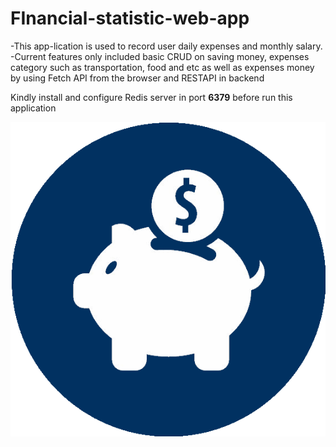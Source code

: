 # FInancial-statistic-web-app

-This app-lication is used to record user daily expenses and monthly salary.<br />
-Current features only included basic CRUD on saving money, expenses category such as transportation, food and etc as well as expenses money by using Fetch API from the browser and RESTAPI in backend

Kindly install and configure Redis server in port **6379** before run this application

![test](/static/images/save.png)
